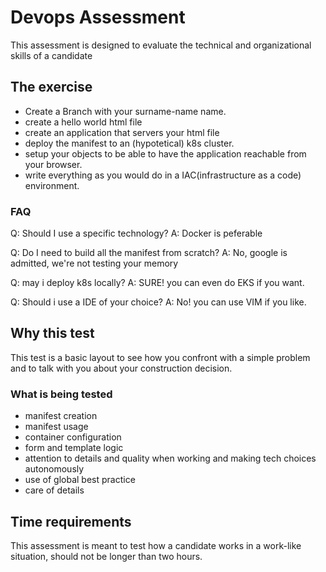 # Devops Assessment

This assessment is designed to evaluate the technical and organizational skills of a candidate

## The exercise

- Create a Branch with your surname-name name.
- create a hello world html file
- create an application that servers your html file
- deploy the manifest to an (hypotetical) k8s cluster.
- setup your objects to be able to have the application reachable from your browser.
- write everything as you would do in a IAC(infrastructure as a code) environment.

### FAQ

Q: Should I use a specific technology?
A: Docker is peferable

Q: Do I need to build all the manifest from scratch?
A: No, google is admitted, we're not testing your memory

Q: may i deploy k8s locally?
A: SURE! you can even do EKS if you want.

Q: Should i use a IDE of your choice?
A: No! you can use VIM if you like.

## Why this test

This test is a basic layout to see how you confront with a simple problem and to talk with you about your construction decision.

### What is being tested

- manifest creation
- manifest usage
- container configuration
- form and template logic
- attention to details and quality when working and making tech choices autonomously
- use of global best practice
- care of details

## Time requirements

This assessment is meant to test how a candidate works in a work-like situation, should not be longer than two hours.
